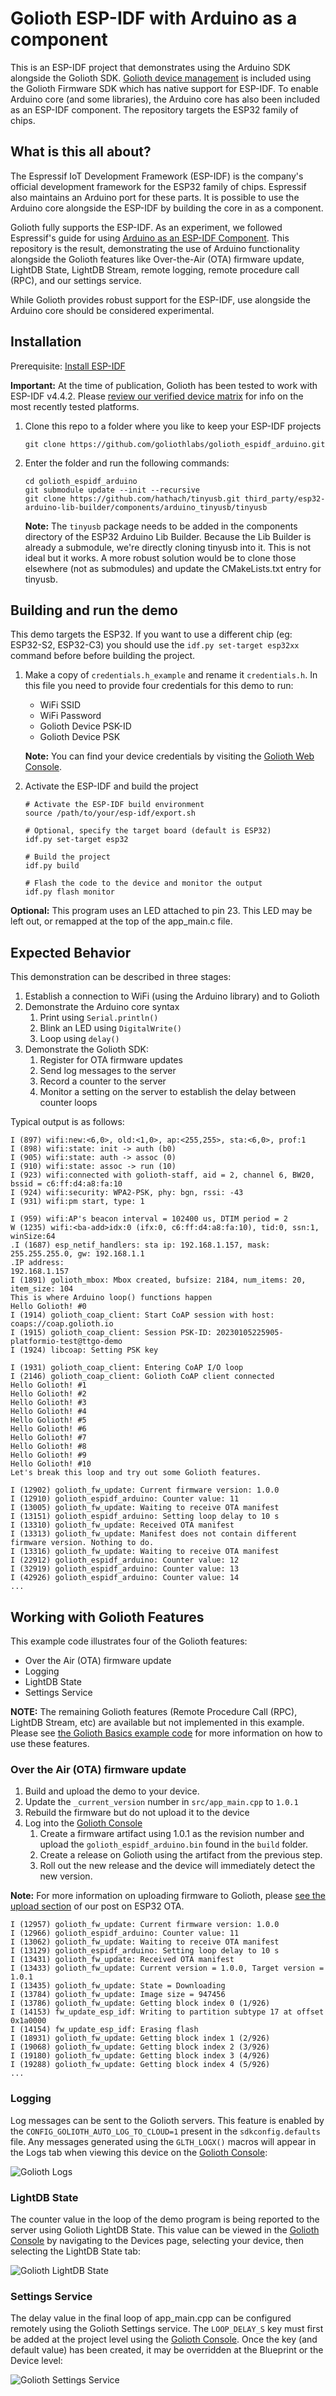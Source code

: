# Golioth ESP-IDF with Arduino as a component

This is an ESP-IDF project that demonstrates using the Arduino SDK alongside the
Golioth SDK. [Golioth device management](https://golioth.io/) is included using
the Golioth Firmware SDK which has native support for ESP-IDF. To enable Arduino
core (and some libraries), the Arduino core has also been included as an ESP-IDF
component. The repository targets the ESP32 family of chips.

## What is this all about?

The Espressif IoT Development Framework (ESP-IDF) is the company's official
development framework for the ESP32 family of chips. Espressif also maintains an
Arduino port for these parts. It is possible to use the Arduino core alongside
the ESP-IDF by building the core in as a component.

Golioth fully supports the ESP-IDF. As an experiment, we followed Espressif's
guide for using [Arduino as an ESP-IDF
Component](https://docs.espressif.com/projects/arduino-esp32/en/latest/esp-idf_component.html).
This repository is the result, demonstrating the use of Arduino functionality
alongside the Golioth features like Over-the-Air (OTA) firmware update, LightDB
State, LightDB Stream, remote logging, remote procedure call (RPC), and our
settings service.

While Golioth provides robust support for the ESP-IDF, use alongside the Arduino
core should be considered experimental.

## Installation

Prerequisite: [Install ESP-IDF](https://docs.espressif.com/projects/esp-idf/en/latest/esp32/get-started/)

**Important:** At the time of publication, Golioth has been tested to work with
ESP-IDF v4.4.2. Please [review our verified device
matrix](https://docs.platformio.org/en/latest/integration/ide/vscode.html) for
info on the most recently tested platforms.

1. Clone this repo to a folder where you like to keep your ESP-IDF projects

   ```shell
   git clone https://github.com/goliothlabs/golioth_espidf_arduino.git
   ```

2. Enter the folder and run the following commands:

   ```shell
   cd golioth_espidf_arduino
   git submodule update --init --recursive
   git clone https://github.com/hathach/tinyusb.git third_party/esp32-arduino-lib-builder/components/arduino_tinyusb/tinyusb
   ```

   **Note:** The `tinyusb` package needs to be added in the components directory
   of the ESP32 Arduino Lib Builder. Because the Lib Builder is already a
   submodule, we're directly cloning tinyusb into it. This is not ideal but it
   works. A more robust solution would be to clone those elsewhere (not as
   submodules) and update the CMakeLists.txt entry for tinyusb.

## Building and run the demo

This demo targets the ESP32. If you want to use a different chip (eg: ESP32-S2,
ESP32-C3) you should use the `idf.py set-target esp32xx` command before before
building the project.

1. Make a copy of `credentials.h_example` and rename it `credentials.h`. In this
   file you need to provide four credentials for this demo to run:

   * WiFi SSID
   * WiFi Password
   * Golioth Device PSK-ID
   * Golioth Device PSK

   **Note:** You can find your device credentials by visiting the
   [Golioth Web Console](https://console.golioth.io/).

2. Activate the ESP-IDF and build the project

   ```shell
   # Activate the ESP-IDF build environment
   source /path/to/your/esp-idf/export.sh

   # Optional, specify the target board (default is ESP32)
   idf.py set-target esp32

   # Build the project
   idf.py build

   # Flash the code to the device and monitor the output
   idf.py flash monitor
   ```

**Optional:** This program uses an LED attached to pin 23. This LED may be left
out, or remapped at the top of the app_main.c file.

## Expected Behavior

This demonstration can be described in three stages:

1. Establish a connection to WiFi (using the Arduino library) and to Golioth
2. Demonstrate the Arduino core syntax
   1. Print using `Serial.println()`
   2. Blink an LED using `DigitalWrite()`
   3. Loop using `delay()`
3. Demonstrate the Golioth SDK:
   1. Register for OTA firmware updates
   2. Send log messages to the server
   3. Record a counter to the server
   4. Monitor a setting on the server to establish the delay between counter
      loops

Typical output is as follows:

```shell
I (897) wifi:new:<6,0>, old:<1,0>, ap:<255,255>, sta:<6,0>, prof:1
I (898) wifi:state: init -> auth (b0)
I (905) wifi:state: auth -> assoc (0)
I (910) wifi:state: assoc -> run (10)
I (923) wifi:connected with golioth-staff, aid = 2, channel 6, BW20, bssid = c6:ff:d4:a8:fa:10
I (924) wifi:security: WPA2-PSK, phy: bgn, rssi: -43
I (931) wifi:pm start, type: 1

I (959) wifi:AP's beacon interval = 102400 us, DTIM period = 2
W (1235) wifi:<ba-add>idx:0 (ifx:0, c6:ff:d4:a8:fa:10), tid:0, ssn:1, winSize:64
.I (1687) esp_netif_handlers: sta ip: 192.168.1.157, mask: 255.255.255.0, gw: 192.168.1.1
.IP address: 
192.168.1.157
I (1891) golioth_mbox: Mbox created, bufsize: 2184, num_items: 20, item_size: 104
This is where Arduino loop() functions happen
Hello Golioth! #0
I (1914) golioth_coap_client: Start CoAP session with host: coaps://coap.golioth.io
I (1915) golioth_coap_client: Session PSK-ID: 20230105225905-platformio-test@ttgo-demo
I (1924) libcoap: Setting PSK key

I (1931) golioth_coap_client: Entering CoAP I/O loop
I (2146) golioth_coap_client: Golioth CoAP client connected
Hello Golioth! #1
Hello Golioth! #2
Hello Golioth! #3
Hello Golioth! #4
Hello Golioth! #5
Hello Golioth! #6
Hello Golioth! #7
Hello Golioth! #8
Hello Golioth! #9
Hello Golioth! #10
Let's break this loop and try out some Golioth features.

I (12902) golioth_fw_update: Current firmware version: 1.0.0
I (12910) golioth_espidf_arduino: Counter value: 11
I (13005) golioth_fw_update: Waiting to receive OTA manifest
I (13151) golioth_espidf_arduino: Setting loop delay to 10 s
I (13310) golioth_fw_update: Received OTA manifest
I (13313) golioth_fw_update: Manifest does not contain different firmware version. Nothing to do.
I (13316) golioth_fw_update: Waiting to receive OTA manifest
I (22912) golioth_espidf_arduino: Counter value: 12
I (32919) golioth_espidf_arduino: Counter value: 13
I (42926) golioth_espidf_arduino: Counter value: 14
...
```

## Working with Golioth Features

This example code illustrates four of the Golioth features:

* Over the Air (OTA) firmware update
* Logging
* LightDB State
* Settings Service

**NOTE:** The remaining Golioth features (Remote Procedure Call (RPC), LightDB
Stream, etc) are available but not implemented in this example. Please see [the
Golioth Basics example
code](https://github.com/golioth/golioth-firmware-sdk/blob/main/examples/common/golioth_basics.c)
for more information on how to use these features.

### Over the Air (OTA) firmware update

1. Build and upload the demo to your device.
2. Update the `_current_version` number in `src/app_main.cpp` to `1.0.1`
3. Rebuild the firmware but do not upload it to the device
4. Log into the [Golioth Console](https://console.golioth.io)
   1. Create a firmware artifact using 1.0.1 as the revision number and upload
      the `golioth_espidf_arduino.bin` found in the `build` folder.
   2. Create a release on Golioth using the artifact from the previous step.
   3. Roll out the new release and the device will immediately detect the
      new version.

**Note:** For more information on uploading firmware to Golioth, please [see the upload
section](https://blog.golioth.io/how-to-do-esp32-ota-updates-using-golioth-and-esp-idf/#upload-to-golioth)
of our post on ESP32 OTA.

```shell
I (12957) golioth_fw_update: Current firmware version: 1.0.0
I (12966) golioth_espidf_arduino: Counter value: 11
I (13062) golioth_fw_update: Waiting to receive OTA manifest
I (13129) golioth_espidf_arduino: Setting loop delay to 10 s
I (13431) golioth_fw_update: Received OTA manifest
I (13433) golioth_fw_update: Current version = 1.0.0, Target version = 1.0.1
I (13435) golioth_fw_update: State = Downloading
I (13784) golioth_fw_update: Image size = 947456
I (13786) golioth_fw_update: Getting block index 0 (1/926)
I (14153) fw_update_esp_idf: Writing to partition subtype 17 at offset 0x1a0000
I (14154) fw_update_esp_idf: Erasing flash
I (18931) golioth_fw_update: Getting block index 1 (2/926)
I (19068) golioth_fw_update: Getting block index 2 (3/926)
I (19180) golioth_fw_update: Getting block index 3 (4/926)
I (19288) golioth_fw_update: Getting block index 4 (5/926)
...
```

### Logging

Log messages can be sent to the Golioth servers. This feature is enabled by the
`CONFIG_GOLIOTH_AUTO_LOG_TO_CLOUD=1` present in the `sdkconfig.defaults` file.
Any messages generated using the `GLTH_LOGX()` macros will appear in the Logs
tab when viewing this device on the [Golioth
Console](https://console.golioth.io):

![Golioth Logs](img/golioth-logs.png)

### LightDB State

The counter value in the loop of the demo program is being reported to the
server using Golioth LightDB State. This value can be viewed in the [Golioth
Console](https://console.golioth.io) by navigating to the Devices page,
selecting your device, then selecting the LightDB State tab:

![Golioth LightDB State](img/golioth-lightdb-state.png)

### Settings Service

The delay value in the final loop of app_main.cpp can be configured remotely
using the Golioth Settings service. The `LOOP_DELAY_S` key must first be added
at the project level using the [Golioth
Console](https://console.golioth.io). Once the key (and default value) has been
created, it may be overridden at the Blueprint or the Device level:

![Golioth Settings Service](img/golioth-settings-service.png)
